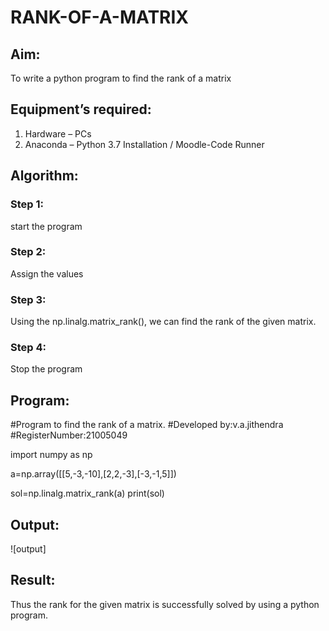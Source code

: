 # RANK-OF-A-MATRIX
## Aim:
To write a python program to find the rank of a matrix
## Equipment’s required:
1. 	Hardware – PCs
2. 	Anaconda – Python 3.7 Installation / Moodle-Code Runner
## Algorithm:
### Step 1:
start the program 
### Step 2: 
Assign the values
### Step 3: 
Using the np.linalg.matrix_rank(), we can find the rank of the given matrix.
### Step 4:
Stop the program 
## Program:
#Program to find the rank of a matrix.
#Developed by:v.a.jithendra
#RegisterNumber:21005049


import numpy as np

a=np.array([[5,-3,-10],[2,2,-3],[-3,-1,5]])

sol=np.linalg.matrix_rank(a)
print(sol)

## Output:
![output]
## Result:
Thus the rank for the given matrix is successfully solved by  using a python program.

